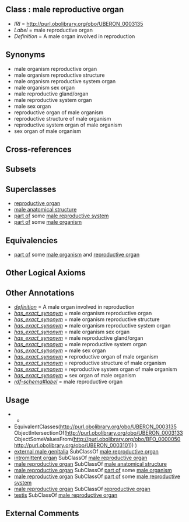 
## Class : male reproductive organ

 * *IRI* = http://purl.obolibrary.org/obo/UBERON_0003135
 * *Label* = male reproductive organ
 * *Definition* = A male organ involved in reproduction

## Synonyms

 * male organism reproductive organ
 * male organism reproductive structure
 * male organism reproductive system organ
 * male organism sex organ
 * male reproductive gland/organ
 * male reproductive system organ
 * male sex organ
 * reproductive organ of male organism
 * reproductive structure of male organism
 * reproductive system organ of male organism
 * sex organ of male organism

## Cross-references


## Subsets


## Superclasses

 * [reproductive organ](../../UBERON/33/UBERON_0003133.md)
 * [male anatomical structure](../../UBERON/03/UBERON_0014403.md)
 * [part of](../../BFO/50/BFO_0000050.md) some [male reproductive system](../../UBERON/79/UBERON_0000079.md)
 * [part of](../../BFO/50/BFO_0000050.md) some [male organism](../../UBERON/01/UBERON_0003101.md)

## Equivalencies

 * [part of](../../BFO/50/BFO_0000050.md) some [male organism](../../UBERON/01/UBERON_0003101.md) and [reproductive organ](../../UBERON/33/UBERON_0003133.md)

## Other Logical Axioms


## Other Annotations

 * *[definition](../../IAO/15/IAO_0000115.md)* = A male organ involved in reproduction
 * *[has_exact_synonym](../../ym/oboInOwl#hasExactSynonym.md)* = male organism reproductive organ
 * *[has_exact_synonym](../../ym/oboInOwl#hasExactSynonym.md)* = male organism reproductive structure
 * *[has_exact_synonym](../../ym/oboInOwl#hasExactSynonym.md)* = male organism reproductive system organ
 * *[has_exact_synonym](../../ym/oboInOwl#hasExactSynonym.md)* = male organism sex organ
 * *[has_exact_synonym](../../ym/oboInOwl#hasExactSynonym.md)* = male reproductive gland/organ
 * *[has_exact_synonym](../../ym/oboInOwl#hasExactSynonym.md)* = male reproductive system organ
 * *[has_exact_synonym](../../ym/oboInOwl#hasExactSynonym.md)* = male sex organ
 * *[has_exact_synonym](../../ym/oboInOwl#hasExactSynonym.md)* = reproductive organ of male organism
 * *[has_exact_synonym](../../ym/oboInOwl#hasExactSynonym.md)* = reproductive structure of male organism
 * *[has_exact_synonym](../../ym/oboInOwl#hasExactSynonym.md)* = reproductive system organ of male organism
 * *[has_exact_synonym](../../ym/oboInOwl#hasExactSynonym.md)* = sex organ of male organism
 * *[rdf-schema#label](../../el/rdf-schema#label.md)* = male reproductive organ

## Usage

 * -
 * EquivalentClasses(<http://purl.obolibrary.org/obo/UBERON_0003135> ObjectIntersectionOf(<http://purl.obolibrary.org/obo/UBERON_0003133> ObjectSomeValuesFrom(<http://purl.obolibrary.org/obo/BFO_0000050> <http://purl.obolibrary.org/obo/UBERON_0003101>)) )
 * [external male genitalia](../../UBERON/53/UBERON_0004053.md) SubClassOf [male reproductive organ](../../UBERON/35/UBERON_0003135.md)
 * [intromittent organ](../../UBERON/11/UBERON_0008811.md) SubClassOf [male reproductive organ](../../UBERON/35/UBERON_0003135.md)
 * [male reproductive organ](../../UBERON/35/UBERON_0003135.md) SubClassOf [male anatomical structure](../../UBERON/03/UBERON_0014403.md)
 * [male reproductive organ](../../UBERON/35/UBERON_0003135.md) SubClassOf [part of](../../BFO/50/BFO_0000050.md) some [male organism](../../UBERON/01/UBERON_0003101.md)
 * [male reproductive organ](../../UBERON/35/UBERON_0003135.md) SubClassOf [part of](../../BFO/50/BFO_0000050.md) some [male reproductive system](../../UBERON/79/UBERON_0000079.md)
 * [male reproductive organ](../../UBERON/35/UBERON_0003135.md) SubClassOf [reproductive organ](../../UBERON/33/UBERON_0003133.md)
 * [testis](../../UBERON/73/UBERON_0000473.md) SubClassOf [male reproductive organ](../../UBERON/35/UBERON_0003135.md)

## External Comments

